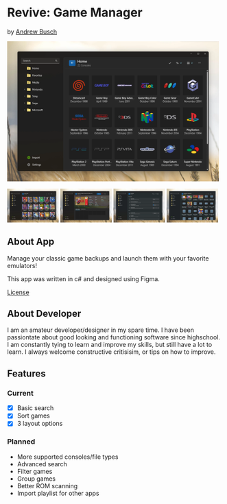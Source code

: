 # Revive: Game Manager
by [Andrew Busch](https://www.twitter.com/androido7)

<img src="/Preview/Home.webp"  width="494"/>

<img src="/Preview/Console.webp" width="120" />   <img src="/Preview/Game.webp" width="120"/>  <img src="/Preview/Settings.webp" width="120"/>  <img src="/Preview/Tags.webp" width="120"/>

## About App

Manage your classic game backups and launch them with your favorite emulators! 

This app was written in c# and designed using Figma.

[License](LICENSE)

## About Developer

I am an amateur developer/designer in my spare time. I have been passiontate about good looking and functioning software since highschool. I am constantly tying to learn and improve my skills, but still have a lot to learn. I always welcome constructive critisisim, or tips on how to improve.

## Features
### Current
- [x] Basic search
- [x] Sort games
- [x] 3 layout options

### Planned

- More supported consoles/file types
- Advanced search
- Filter games
- Group games
- Better ROM scanning
- Import playlist for other apps


